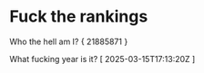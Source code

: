 # Fuck the rankings

Who the hell am I?
{ 21885871 }

What fucking year is it?
[ 2025-03-15T17:13:20Z ]
